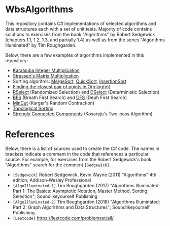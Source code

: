 # WbsAlgorithms

This repository contains C# implementations of selected algorithms and data structures each with a set of unit tests. Majority of code
contains solutions to exercises from the book "Algorithms" by Robert Sedgewick (chapters 1.1, 1.2, 1.3, and partially 1.4) as well as
from the series "Algorithms Illuminated" by Tim Roughgarden. 

Below, there are a few examples of algorithms implemented in this repository:

* [Karatsuba Integer Multiplication](./WbsAlgorithms/Arithmetic/IntegerMultiplication.cs)
* [Strassen's Matrix Multiplication](./WbsAlgorithms/Arithmetic/MatrixMultiplication.cs)
* Sorting algoritms: [MergeSort](./WbsAlgorithms/Sorting/MergeSort.cs), [QuickSort](./WbsAlgorithms/Sorting/QuickSort.cs), [InsertionSort](./WbsAlgorithms/Sorting/InsertionSort.cs)
* [Finding the closest pair of points in O(n&#183;log(n))](./WbsAlgorithms/PairPointMinMax/ClosestPair2D.cs)
* [RSelect](./WbsAlgorithms/Searching/RSelect.cs) (Randomized Selection) and [DSelect](./WbsAlgorithms/Searching/DSelect.cs) (Deterministic Selection)
* [BFS](./WbsAlgorithms/Graphs/BreathFirstSearch.cs) (Breath First Search) and [DFS](./WbsAlgorithms/Graphs/DepthFirstSearch.cs) (Deph First Search)
* [MinCut](./WbsAlgorithms/Graphs/MinCut.cs) (Karger's Random Contraction)
* [Topological Sorting](./WbsAlgorithms/Graphs/TopologicalSorting.cs)
* [Strongly Connected Components](./WbsAlgorithms/Graphs/StronglyConnectedComponents.cs) (Kosaraju's Two-pass Algorithm) 

# References

Below, there is a list of sources used to create the C# code. The names in brackets indicate a comment in the code that references 
a particular source. For example, for exercises from the Robert Sedgewick's book "Algorithms" search for the comment ``[Sedgewick]``.

- ``[Sedgewick]`` Robert Sedgewick, Kevin Wayne (2011) "Algorithms" 4th edition; Addison-Wesley Professional
- ``[AlgoIlluminated-1]`` Tim Roughgarden (2017) "Algorithms Illuminated: Part 1: The Basics: Asymptotic Notation, Master Method, Sorting, Selection"; Soundlikeyourself Publishing
- ``[AlgoIlluminated-2]`` Tim Roughgarden (2018) "Algorithms Illuminated: Part 2: Graph Algorithms and Data Structures"; Soundlikeyourself Publishing
- ``[Leetcode]`` https://leetcode.com/problemset/all/




